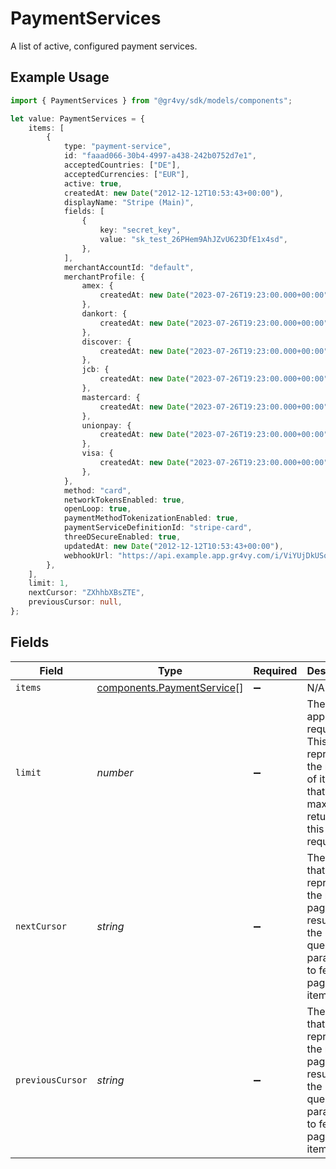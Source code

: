 # PaymentServices

A list of active, configured payment services.

## Example Usage

```typescript
import { PaymentServices } from "@gr4vy/sdk/models/components";

let value: PaymentServices = {
    items: [
        {
            type: "payment-service",
            id: "faaad066-30b4-4997-a438-242b0752d7e1",
            acceptedCountries: ["DE"],
            acceptedCurrencies: ["EUR"],
            active: true,
            createdAt: new Date("2012-12-12T10:53:43+00:00"),
            displayName: "Stripe (Main)",
            fields: [
                {
                    key: "secret_key",
                    value: "sk_test_26PHem9AhJZvU623DfE1x4sd",
                },
            ],
            merchantAccountId: "default",
            merchantProfile: {
                amex: {
                    createdAt: new Date("2023-07-26T19:23:00.000+00:00"),
                },
                dankort: {
                    createdAt: new Date("2023-07-26T19:23:00.000+00:00"),
                },
                discover: {
                    createdAt: new Date("2023-07-26T19:23:00.000+00:00"),
                },
                jcb: {
                    createdAt: new Date("2023-07-26T19:23:00.000+00:00"),
                },
                mastercard: {
                    createdAt: new Date("2023-07-26T19:23:00.000+00:00"),
                },
                unionpay: {
                    createdAt: new Date("2023-07-26T19:23:00.000+00:00"),
                },
                visa: {
                    createdAt: new Date("2023-07-26T19:23:00.000+00:00"),
                },
            },
            method: "card",
            networkTokensEnabled: true,
            openLoop: true,
            paymentMethodTokenizationEnabled: true,
            paymentServiceDefinitionId: "stripe-card",
            threeDSecureEnabled: true,
            updatedAt: new Date("2012-12-12T10:53:43+00:00"),
            webhookUrl: "https://api.example.app.gr4vy.com/i/ViYUjDkUSoiQ0ColeigGwnN0...",
        },
    ],
    limit: 1,
    nextCursor: "ZXhhbXBsZTE",
    previousCursor: null,
};
```

## Fields

| Field                                                                                                              | Type                                                                                                               | Required                                                                                                           | Description                                                                                                        | Example                                                                                                            |
| ------------------------------------------------------------------------------------------------------------------ | ------------------------------------------------------------------------------------------------------------------ | ------------------------------------------------------------------------------------------------------------------ | ------------------------------------------------------------------------------------------------------------------ | ------------------------------------------------------------------------------------------------------------------ |
| `items`                                                                                                            | [components.PaymentService](../../models/components/paymentservice.md)[]                                           | :heavy_minus_sign:                                                                                                 | N/A                                                                                                                |                                                                                                                    |
| `limit`                                                                                                            | *number*                                                                                                           | :heavy_minus_sign:                                                                                                 | The limit applied to request. This represents the number of items that are at<br/>maximum returned by this request. | 1                                                                                                                  |
| `nextCursor`                                                                                                       | *string*                                                                                                           | :heavy_minus_sign:                                                                                                 | The cursor that represents the next page of results. Use the `cursor` query<br/>parameter to fetch this page of items. | ZXhhbXBsZTE                                                                                                        |
| `previousCursor`                                                                                                   | *string*                                                                                                           | :heavy_minus_sign:                                                                                                 | The cursor that represents the next page of results. Use the `cursor` query<br/>parameter to fetch this page of items. | <nil>                                                                                                              |